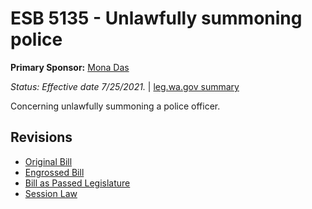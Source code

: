 # ESB 5135 - Unlawfully summoning police
**Primary Sponsor:** [Mona Das](/person/leg/das_mo.md)

*Status: Effective date 7/25/2021.* | [leg.wa.gov summary](https://app.leg.wa.gov/billsummary?BillNumber=5135&Year=2021)

Concerning unlawfully summoning a police officer.

## Revisions
* [Original Bill](1/)
* [Engrossed Bill](1/)
* [Bill as Passed Legislature](1/)
* [Session Law](1/)